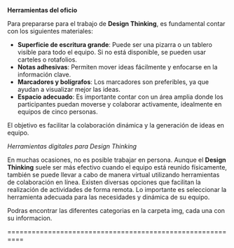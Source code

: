 **Herramientas del oficio**

Para prepararse para el trabajo de **Design Thinking**, es fundamental contar con los siguientes materiales:  

- **Superficie de escritura grande**: Puede ser una pizarra o un tablero visible para todo el equipo. Si no está disponible, se pueden usar carteles o rotafolios.  
- **Notas adhesivas**: Permiten mover ideas fácilmente y enfocarse en la información clave.  
- **Marcadores y bolígrafos**: Los marcadores son preferibles, ya que ayudan a visualizar mejor las ideas.  
- **Espacio adecuado**: Es importante contar con un área amplia donde los participantes puedan moverse y colaborar activamente, idealmente en equipos de cinco personas.  

El objetivo es facilitar la colaboración dinámica y la generación de ideas en equipo.

*Herramientas digitales para Design Thinking*  

En muchas ocasiones, no es posible trabajar en persona. Aunque el **Design Thinking** suele ser más efectivo cuando el equipo está reunido físicamente, también se puede llevar a cabo de manera virtual utilizando herramientas de colaboración en línea. Existen diversas opciones que facilitan la realización de actividades de forma remota. Lo importante es seleccionar la herramienta adecuada para las necesidades y dinámica de su equipo.

Podras encontrar las diferentes categorias en la carpeta img, cada una con su informacion.

==========================================================
